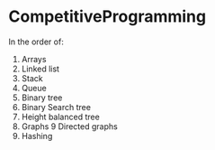 # CompetitiveProgramming

In the order of: 
1. Arrays
2. Linked list
3. Stack
4. Queue
5. Binary tree
6. Binary Search tree
7. Height balanced tree
8. Graphs
9  Directed graphs<br>
10. Hashing
